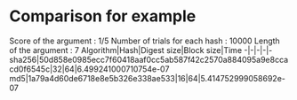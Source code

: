 # Comparison for example

Score of the argument : 1/5
Number of trials for each hash : 10000
Length of the argument : 7
Algorithm|Hash|Digest size|Block size|Time
-|-|-|-|-
sha256|50d858e0985ecc7f60418aaf0cc5ab587f42c2570a884095a9e8ccacd0f6545c|32|64|6.499241000710754e-07
md5|1a79a4d60de6718e8e5b326e338ae533|16|64|5.414752999058692e-07
